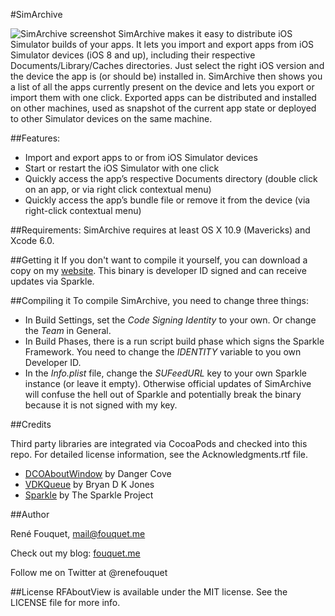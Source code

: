 #SimArchive

![SimArchive screenshot](https://fouquet.me/content/3-apps/4-simarchive/simarchive.png)
SimArchive makes it easy to distribute iOS Simulator builds of your apps. It lets you import and export apps from iOS Simulator devices (iOS 8 and up), including their respective Documents/Library/Caches directories. Just select the right iOS version and the device the app is (or should be) installed in. SimArchive then shows you a list of all the apps currently present on the device and lets you export or import them with one click. Exported apps can be distributed and installed on other machines, used as snapshot of the current app state or deployed to other Simulator devices on the same machine.

##Features:

* Import and export apps to or from iOS Simulator devices
* Start or restart the iOS Simulator with one click
* Quickly access the app’s respective Documents directory (double click on an app, or via right click contextual menu)
* Quickly access the app’s bundle file or remove it from the device (via right-click contextual menu)

##Requirements:
SimArchive requires at least OS X 10.9 (Mavericks) and Xcode 6.0.

##Getting it
If you don't want to compile it yourself, you can download a copy on my [website](https://fouquet.me/apps/simarchive/). This binary is developer ID signed and can receive updates via Sparkle.

##Compiling it
To compile SimArchive, you need to change three things:

* In Build Settings, set the *Code Signing Identity* to your own. Or change the *Team* in General.
* In Build Phases, there is a run script build phase which signs the Sparkle Framework. You need to change the *IDENTITY* variable to you own Developer ID.
* In the *Info.plist* file, change the *SUFeedURL* key to your own Sparkle instance (or leave it empty). Otherwise official updates of SimArchive will confuse the hell out of Sparkle and potentially break the binary because it is not signed with my key.

##Credits

Third party libraries are integrated via CocoaPods and checked into this repo. For detailed license information, see the Acknowledgments.rtf file.

* [DCOAboutWindow](https://github.com/DangerCove/DCOAboutWindow) by Danger Cove
* [VDKQueue](https://github.com/bdkjones/VDKQueue) by Bryan D K Jones 
* [Sparkle](https://github.com/sparkle-project/Sparkle) by The Sparkle Project

##Author

René Fouquet, mail@fouquet.me

Check out my blog: [fouquet.me](https://fouquet.me)

Follow me on Twitter at @renefouquet

##License
RFAboutView is available under the MIT license. See the LICENSE file for more info.
